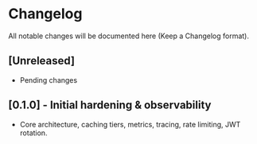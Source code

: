 # Changelog

All notable changes will be documented here (Keep a Changelog format).

## [Unreleased]
- Pending changes

## [0.1.0] - Initial hardening & observability
- Core architecture, caching tiers, metrics, tracing, rate limiting, JWT rotation.